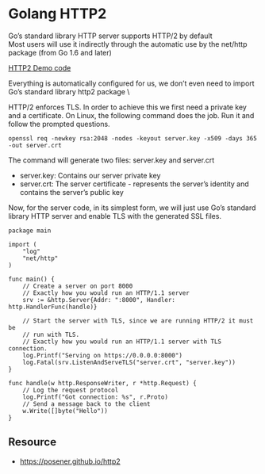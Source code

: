 # Golang HTTP2
Go’s standard library HTTP server supports HTTP/2 by default \
Most users will use it indirectly through the automatic use by the net/http package (from Go 1.6 and later)

[HTTP2 Demo code](https://github.com/golang/net/blob/master/http2/h2demo/h2demo.go)

Everything is automatically configured for us, we don’t even need to import Go’s standard library http2 package \

HTTP/2 enforces TLS. In order to achieve this we first need a private key and a certificate. On Linux, the following command does the job. Run it and follow the prompted questions.

```
openssl req -newkey rsa:2048 -nodes -keyout server.key -x509 -days 365 -out server.crt
```
The command will generate two files: server.key and server.crt

* server.key: Contains our server private key
* server.crt: The server certificate - represents the server’s identity and contains the server’s public key

Now, for the server code, in its simplest form, we will just use Go’s standard library HTTP server and enable TLS with the generated SSL files.
```golang
package main

import (
	"log"
	"net/http"
)

func main() {
	// Create a server on port 8000
	// Exactly how you would run an HTTP/1.1 server
	srv := &http.Server{Addr: ":8000", Handler: http.HandlerFunc(handle)}

	// Start the server with TLS, since we are running HTTP/2 it must be
	// run with TLS.
	// Exactly how you would run an HTTP/1.1 server with TLS connection.
	log.Printf("Serving on https://0.0.0.0:8000")
	log.Fatal(srv.ListenAndServeTLS("server.crt", "server.key"))
}

func handle(w http.ResponseWriter, r *http.Request) {
	// Log the request protocol
	log.Printf("Got connection: %s", r.Proto)
	// Send a message back to the client
	w.Write([]byte("Hello"))
}
```

## Resource
* https://posener.github.io/http2
